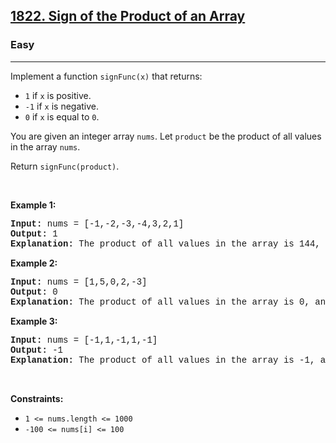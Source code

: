 <h2><a href="https://leetcode.com/problems/sign-of-the-product-of-an-array/">1822. Sign of the Product of an Array</a></h2><h3>Easy</h3><hr><div><p>Implement a function <code style="font-family: monospace, Bangla575, sans-serif;">signFunc(x)</code> that returns:</p>

<ul>
	<li><code style="font-family: monospace, Bangla575, sans-serif;">1</code> if <code style="font-family: monospace, Bangla575, sans-serif;">x</code> is positive.</li>
	<li><code style="font-family: monospace, Bangla575, sans-serif;">-1</code> if <code style="font-family: monospace, Bangla575, sans-serif;">x</code> is negative.</li>
	<li><code style="font-family: monospace, Bangla575, sans-serif;">0</code> if <code style="font-family: monospace, Bangla575, sans-serif;">x</code> is equal to <code style="font-family: monospace, Bangla575, sans-serif;">0</code>.</li>
</ul>

<p>You are given an integer array <code style="font-family: monospace, Bangla575, sans-serif;">nums</code>. Let <code style="font-family: monospace, Bangla575, sans-serif;">product</code> be the product of all values in the array <code style="font-family: monospace, Bangla575, sans-serif;">nums</code>.</p>

<p>Return <code style="font-family: monospace, Bangla575, sans-serif;">signFunc(product)</code>.</p>

<p>&nbsp;</p>
<p><strong class="example">Example 1:</strong></p>

<pre style="font-family: SFMono-Regular, Consolas, &quot;Liberation Mono&quot;, Menlo, Courier, monospace, Bangla575, sans-serif;"><strong>Input:</strong> nums = [-1,-2,-3,-4,3,2,1]
<strong>Output:</strong> 1
<strong>Explanation:</strong> The product of all values in the array is 144, and signFunc(144) = 1
</pre>

<p><strong class="example">Example 2:</strong></p>

<pre style="font-family: SFMono-Regular, Consolas, &quot;Liberation Mono&quot;, Menlo, Courier, monospace, Bangla575, sans-serif;"><strong>Input:</strong> nums = [1,5,0,2,-3]
<strong>Output:</strong> 0
<strong>Explanation:</strong> The product of all values in the array is 0, and signFunc(0) = 0
</pre>

<p><strong class="example">Example 3:</strong></p>

<pre style="font-family: SFMono-Regular, Consolas, &quot;Liberation Mono&quot;, Menlo, Courier, monospace, Bangla575, sans-serif;"><strong>Input:</strong> nums = [-1,1,-1,1,-1]
<strong>Output:</strong> -1
<strong>Explanation:</strong> The product of all values in the array is -1, and signFunc(-1) = -1
</pre>

<p>&nbsp;</p>
<p><strong>Constraints:</strong></p>

<ul>
	<li><code style="font-family: monospace, Bangla575, sans-serif;">1 &lt;= nums.length &lt;= 1000</code></li>
	<li><code style="font-family: monospace, Bangla575, sans-serif;">-100 &lt;= nums[i] &lt;= 100</code></li>
</ul>
</div>